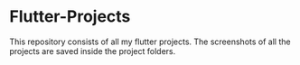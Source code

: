# Flutter-Projects

This repository consists of all my flutter projects. The screenshots of all the projects are saved inside the project folders.

